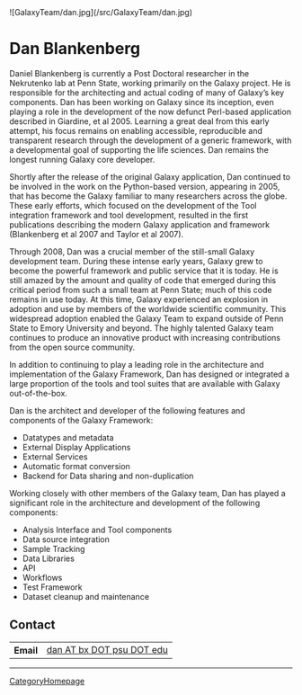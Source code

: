 <div class='right'> ![GalaxyTeam/dan.jpg](/src/GalaxyTeam/dan.jpg) </div>

# Dan Blankenberg

Daniel Blankenberg is currently a Post Doctoral researcher in the Nekrutenko lab at Penn State, working primarily on the Galaxy project. He is responsible for the architecting and actual coding of many of Galaxy’s key components. Dan has been working on Galaxy since its inception, even playing a role in the development of the now defunct Perl-based application described in Giardine, et al 2005. Learning a great deal from this early attempt, his focus remains on enabling accessible, reproducible and transparent research through the development of a generic framework, with a developmental goal of supporting the life sciences. Dan remains the longest running Galaxy core developer.

Shortly after the release of the original Galaxy application, Dan continued to be involved in the work on the Python-based version, appearing in 2005, that has become the Galaxy familiar to many researchers across the globe. These early efforts, which focused on the development of the Tool integration framework and tool development, resulted in the first publications describing the modern Galaxy application and framework (Blankenberg et al 2007 and Taylor et al 2007).

Through 2008, Dan was a crucial member of the still-small Galaxy development team. During these intense early years, Galaxy grew to become the powerful framework and public service that it is today. He is still amazed by the amount and quality of code that emerged during this critical period from such a small team at Penn State; much of this code remains in use today. At this time, Galaxy experienced an explosion in adoption and use by members of the worldwide scientific community. This widespread adoption enabled the Galaxy Team to expand outside of Penn State to Emory University and beyond. The highly talented Galaxy team continues to produce an innovative product with increasing contributions from the open source community.

In addition to continuing to play a leading role in the architecture and implementation of the Galaxy Framework, Dan has designed or integrated a large proportion of the tools and tool suites that are available with Galaxy out-of-the-box.

Dan is the architect and developer of the following features and components of the Galaxy Framework:

* Datatypes and metadata
* External Display Applications
* External Services
* Automatic format conversion
* Backend for Data sharing and non-duplication

Working closely with other members of the Galaxy team, Dan has played a significant role in the architecture and development of the following components:

* Analysis Interface and Tool components
* Data source integration
* Sample Tracking
* Data Libraries
* API
* Workflows
* Test Framework
* Dataset cleanup and maintenance

## Contact

<table>
  <tr>
    <th> Email </th>
    <td> <a href="mailto:dan AT bx DOT psu DOT edu">dan AT bx DOT psu DOT edu</a> </td>
  </tr>
</table>



----
[CategoryHomepage](/src/CategoryHomepage/index.md)
